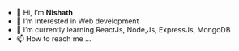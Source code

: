 - 👋 Hi, I’m **Nishath**
- 👀 I’m interested in Web development
- 🌱 I’m currently learning ReactJs, Node,Js, ExpressJs, MongoDB
- 📫 How to reach me ...

<!---
nich-nichy/nich-nichy is a ✨ special ✨ repository because its `README.md` (this file) appears on your GitHub profile.
You can click the Preview link to take a look at your changes.
--->
